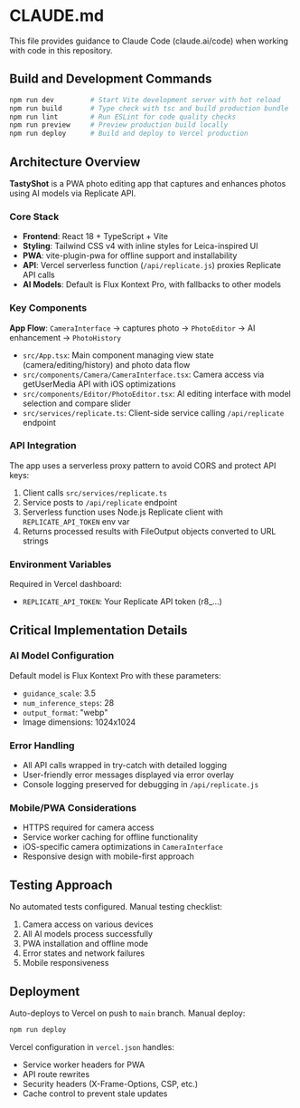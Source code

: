 # CLAUDE.md

This file provides guidance to Claude Code (claude.ai/code) when working with code in this repository.

## Build and Development Commands

```bash
npm run dev         # Start Vite development server with hot reload
npm run build       # Type check with tsc and build production bundle
npm run lint        # Run ESLint for code quality checks  
npm run preview     # Preview production build locally
npm run deploy      # Build and deploy to Vercel production
```

## Architecture Overview

**TastyShot** is a PWA photo editing app that captures and enhances photos using AI models via Replicate API.

### Core Stack
- **Frontend**: React 18 + TypeScript + Vite
- **Styling**: Tailwind CSS v4 with inline styles for Leica-inspired UI
- **PWA**: vite-plugin-pwa for offline support and installability
- **API**: Vercel serverless function (`/api/replicate.js`) proxies Replicate API calls
- **AI Models**: Default is Flux Kontext Pro, with fallbacks to other models

### Key Components

**App Flow**: `CameraInterface` → captures photo → `PhotoEditor` → AI enhancement → `PhotoHistory`

- `src/App.tsx`: Main component managing view state (camera/editing/history) and photo data flow
- `src/components/Camera/CameraInterface.tsx`: Camera access via getUserMedia API with iOS optimizations
- `src/components/Editor/PhotoEditor.tsx`: AI editing interface with model selection and compare slider
- `src/services/replicate.ts`: Client-side service calling `/api/replicate` endpoint

### API Integration

The app uses a serverless proxy pattern to avoid CORS and protect API keys:
1. Client calls `src/services/replicate.ts`
2. Service posts to `/api/replicate` endpoint  
3. Serverless function uses Node.js Replicate client with `REPLICATE_API_TOKEN` env var
4. Returns processed results with FileOutput objects converted to URL strings

### Environment Variables

Required in Vercel dashboard:
- `REPLICATE_API_TOKEN`: Your Replicate API token (r8_...)

## Critical Implementation Details

### AI Model Configuration
Default model is Flux Kontext Pro with these parameters:
- `guidance_scale`: 3.5
- `num_inference_steps`: 28  
- `output_format`: "webp"
- Image dimensions: 1024x1024

### Error Handling
- All API calls wrapped in try-catch with detailed logging
- User-friendly error messages displayed via error overlay
- Console logging preserved for debugging in `/api/replicate.js`

### Mobile/PWA Considerations  
- HTTPS required for camera access
- Service worker caching for offline functionality
- iOS-specific camera optimizations in `CameraInterface`
- Responsive design with mobile-first approach

## Testing Approach

No automated tests configured. Manual testing checklist:
1. Camera access on various devices
2. All AI models process successfully  
3. PWA installation and offline mode
4. Error states and network failures
5. Mobile responsiveness

## Deployment

Auto-deploys to Vercel on push to `main` branch. Manual deploy:
```bash
npm run deploy
```

Vercel configuration in `vercel.json` handles:
- Service worker headers for PWA
- API route rewrites  
- Security headers (X-Frame-Options, CSP, etc.)
- Cache control to prevent stale updates